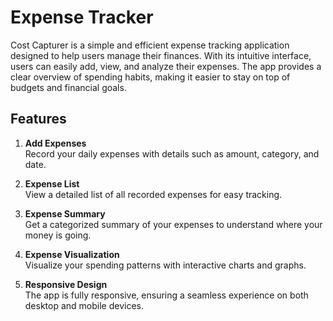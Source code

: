 # Expense Tracker

Cost Capturer is a simple and efficient expense tracking application designed to help users manage their finances. With its intuitive interface, users can easily add, view, and analyze their expenses. The app provides a clear overview of spending habits, making it easier to stay on top of budgets and financial goals.

## Features

1. **Add Expenses**  
   Record your daily expenses with details such as amount, category, and date.

2. **Expense List**  
   View a detailed list of all recorded expenses for easy tracking.

3. **Expense Summary**  
   Get a categorized summary of your expenses to understand where your money is going.

4. **Expense Visualization**  
   Visualize your spending patterns with interactive charts and graphs.

5. **Responsive Design**  
   The app is fully responsive, ensuring a seamless experience on both desktop and mobile devices.
